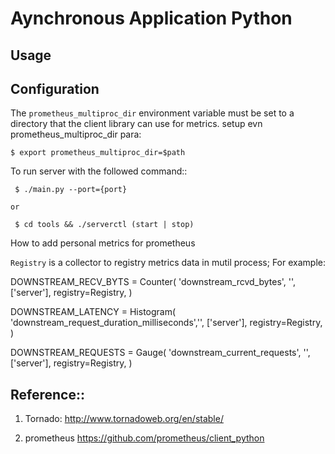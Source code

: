 Aynchronous Application Python
================================


Usage
--------

## Configuration

The `prometheus_multiproc_dir` environment variable must be set to a directory
that the client library can use for metrics.
setup evn prometheus_multiproc_dir para:

    $ export prometheus_multiproc_dir=$path


To run server with the followed command::

     $ ./main.py --port={port}

    or

     $ cd tools && ./serverctl (start | stop)

How to add personal metrics for prometheus

`Registry` is a collector to registry metrics data in mutil process;
For example:


DOWNSTREAM_RECV_BYTS = Counter(
    'downstream_rcvd_bytes', '',
    ['server'],
    registry=Registry,
)


DOWNSTREAM_LATENCY = Histogram(
    'downstream_request_duration_milliseconds','',
    ['server'],
    registry=Registry,
)


DOWNSTREAM_REQUESTS = Gauge(
    'downstream_current_requests', '',
    ['server'],
    registry=Registry,
)



Reference::
-------

1. Tornado:
     http://www.tornadoweb.org/en/stable/

2. prometheus
    https://github.com/prometheus/client_python



